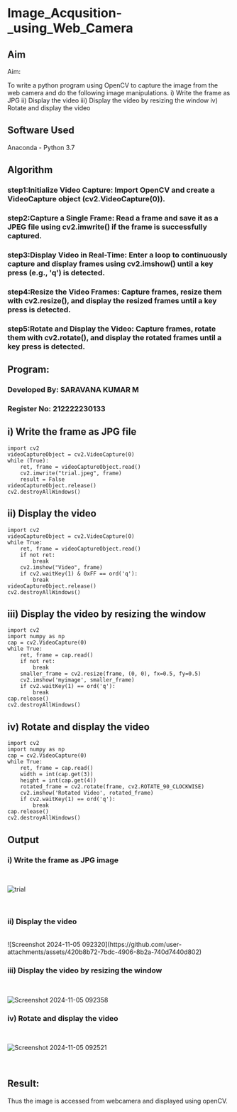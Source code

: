 # Image_Acqusition-_using_Web_Camera
## Aim
 
Aim:
 
To write a python program using OpenCV to capture the image from the web camera and do the following image manipulations.
i) Write the frame as JPG 
ii) Display the video 
iii) Display the video by resizing the window
iv) Rotate and display the video

## Software Used
Anaconda - Python 3.7
## Algorithm
### step1:Initialize Video Capture: Import OpenCV and create a VideoCapture object (cv2.VideoCapture(0)).
### step2:Capture a Single Frame: Read a frame and save it as a JPEG file using cv2.imwrite() if the frame is successfully captured.
### step3:Display Video in Real-Time: Enter a loop to continuously capture and display frames using cv2.imshow() until a key press (e.g., 'q') is detected.
### step4:Resize the Video Frames: Capture frames, resize them with cv2.resize(), and display the resized frames until a key press is detected.
### step5:Rotate and Display the Video: Capture frames, rotate them with cv2.rotate(), and display the rotated frames until a key press is detected.

## Program:

### Developed By: SARAVANA KUMAR M
### Register No: 212222230133

## i) Write the frame as JPG file
```
import cv2
videoCaptureObject = cv2.VideoCapture(0)
while (True):
    ret, frame = videoCaptureObject.read()
    cv2.imwrite("trial.jpeg", frame)
    result = False
videoCaptureObject.release()
cv2.destroyAllWindows()

```
## ii) Display the video
```
import cv2
videoCaptureObject = cv2.VideoCapture(0)
while True:
    ret, frame = videoCaptureObject.read()
    if not ret:
        break
    cv2.imshow("Video", frame)
    if cv2.waitKey(1) & 0xFF == ord('q'):
        break
videoCaptureObject.release()
cv2.destroyAllWindows()

```

## iii) Display the video by resizing the window

```
import cv2
import numpy as np
cap = cv2.VideoCapture(0)
while True:
    ret, frame = cap.read()
    if not ret:
        break
    smaller_frame = cv2.resize(frame, (0, 0), fx=0.5, fy=0.5)
    cv2.imshow('myimage', smaller_frame)
    if cv2.waitKey(1) == ord('q'):
        break
cap.release()
cv2.destroyAllWindows()

```

## iv) Rotate and display the video
```
import cv2
import numpy as np
cap = cv2.VideoCapture(0)
while True:
    ret, frame = cap.read()
    width = int(cap.get(3))
    height = int(cap.get(4))
    rotated_frame = cv2.rotate(frame, cv2.ROTATE_90_CLOCKWISE)
    cv2.imshow('Rotated Video', rotated_frame)
    if cv2.waitKey(1) == ord('q'):
        break
cap.release()
cv2.destroyAllWindows()

```

## Output

### i) Write the frame as JPG image
</br>

![trial](https://github.com/user-attachments/assets/e9986506-2755-4808-8b20-f528a5ba3ea2)

</br>


### ii) Display the video
</br>
![Screenshot 2024-11-05 092320](https://github.com/user-attachments/assets/420b8b72-7bdc-4906-8b2a-740d7440d802)

</br>


### iii) Display the video by resizing the window
</br>

![Screenshot 2024-11-05 092358](https://github.com/user-attachments/assets/b68d024a-3f51-44c6-950f-12d9c4bc1b00)
</br>



### iv) Rotate and display the video
</br>

![Screenshot 2024-11-05 092521](https://github.com/user-attachments/assets/99f14e1d-8752-4aed-a1fa-7c5f586edb4f)

</br>

## Result:
Thus the image is accessed from webcamera and displayed using openCV.

